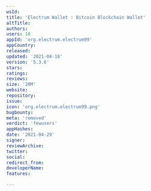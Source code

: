 ```yaml
---
wsId: 
title: 'Electrum Wallet : Bitcoin Blockchain Wallet'
altTitle: 
authors: 
users: 10
appId: 'org.electrum.electrum99'
appCountry: 
released: 
updated: '2021-04-18'
version: '5.3.6'
stars: 
ratings: 
reviews: 
size: '20M'
website: 
repository: 
issue: 
icon: 'org.electrum.electrum99.png'
bugbounty: 
meta: 'removed'
verdict: 'fewusers'
appHashes: 
date: '2021-04-29'
signer: 
reviewArchive: 
twitter: 
social: 
redirect_from: 
developerName: 
features: 

---
```


